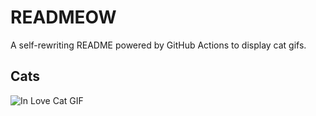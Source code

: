 # READMEOW

A self-rewriting README powered by GitHub Actions to display cat gifs.

## Cats

![In Love Cat GIF](https://media1.giphy.com/media/MDJ9IbxxvDUQM/200.gif?cid=9acd02da8frhwm1athpv7n54hbb8s5n1z4jph2e8bz7njezo&ep=v1_gifs_search&rid=200.gif&ct=g)
